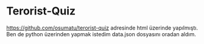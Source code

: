 # Terorist-Quiz
https://github.com/osumatu/terorist-quiz adresinde html üzerinde yapılmıştı.
Ben de python üzerinden yapmak istedim data.json dosyasını oradan aldım.
